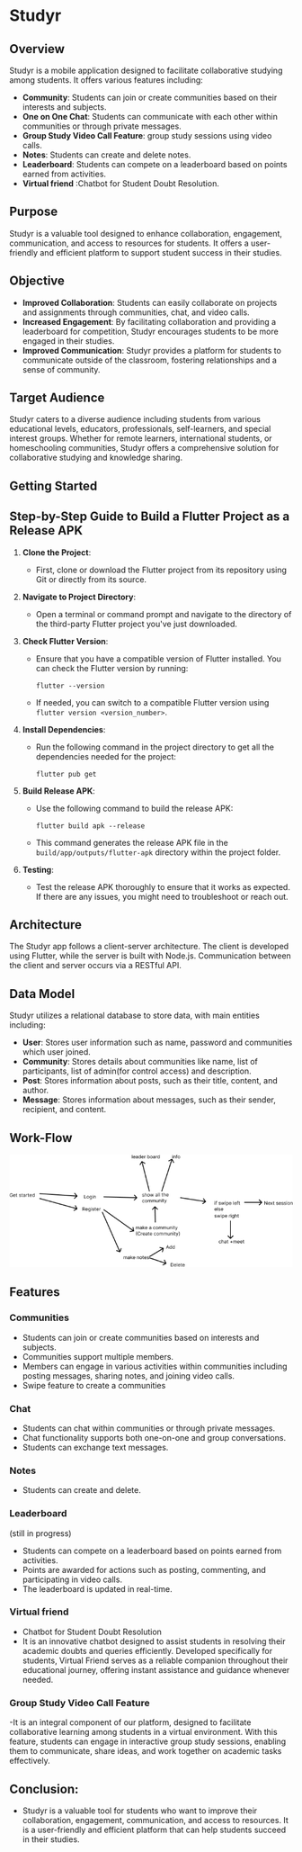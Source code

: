 # Studyr

## Overview
Studyr is a mobile application designed to facilitate collaborative studying among students. It offers various features including:

- **Community**: Students can join or create communities based on their interests and subjects.
- **One on One Chat**: Students can communicate with each other within communities or through private messages.
- **Group Study Video Call Feature**: group study sessions using video calls.
- **Notes**: Students can create and delete notes.
- **Leaderboard**: Students can compete on a leaderboard based on points earned from activities.
- **Virtual friend** :Chatbot for Student Doubt Resolution.
  
## Purpose
Studyr is a valuable tool designed to enhance collaboration, engagement, communication, and access to resources for students. It offers a user-friendly and efficient platform to support student success in their studies.

## Objective
- **Improved Collaboration**: Students can easily collaborate on projects and assignments through communities, chat, and video calls.
- **Increased Engagement**: By facilitating collaboration and providing a leaderboard for competition, Studyr encourages students to be more engaged in their studies.
- **Improved Communication**: Studyr provides a platform for students to communicate outside of the classroom, fostering relationships and a sense of community.

## Target Audience
Studyr caters to a diverse audience including students from various educational levels, educators, professionals, self-learners, and special interest groups. Whether for remote learners, international students, or homeschooling communities, Studyr offers a comprehensive solution for collaborative studying and knowledge sharing.



## Getting Started
## Step-by-Step Guide to Build a Flutter Project as a Release APK

1. **Clone the Project**:
   - First, clone or download the Flutter project from its repository using Git or directly from its source.

2. **Navigate to Project Directory**:
   - Open a terminal or command prompt and navigate to the directory of the third-party Flutter project you've just downloaded.

3. **Check Flutter Version**:
   - Ensure that you have a compatible version of Flutter installed. You can check the Flutter version by running:
     ```
     flutter --version
     ```
   - If needed, you can switch to a compatible Flutter version using `flutter version <version_number>`.

4. **Install Dependencies**:
   - Run the following command in the project directory to get all the dependencies needed for the project:
     ```
     flutter pub get
     ```

5. **Build Release APK**:
   - Use the following command to build the release APK:
     ```
     flutter build apk --release
     ```
   - This command generates the release APK file in the `build/app/outputs/flutter-apk` directory within the project folder.

6. **Testing**:
   - Test the release APK thoroughly to ensure that it works as expected. If there are any issues, you might need to troubleshoot or reach out.

## Architecture
The Studyr app follows a client-server architecture. The client is developed using Flutter, while the server is built with Node.js. Communication between the client and server occurs via a RESTful API.


## Data Model
Studyr utilizes a relational database to store data, with main entities including:
- **User**: Stores user information such as name, password and communities which user joined.
- **Community**: Stores details about communities like name, list of participants, list of admin(for control access) and description.
- **Post**: Stores information about posts, such as their title, content, and author.
- **Message**: Stores information about messages, such as their sender, recipient, and content.
## Work-Flow 




   ![Work flow Image](Image.png)


## Features

### Communities
- Students can join or create communities based on interests and subjects.
- Communities support multiple members.
- Members can engage in various activities within communities including posting messages, sharing notes, and joining video calls.
- Swipe feature to create a communities

### Chat
- Students can chat within communities or through private messages.
- Chat functionality supports both one-on-one and group conversations.
- Students can exchange text messages.

### Notes
- Students can create and delete.

### Leaderboard
(still in progress)
- Students can compete on a leaderboard based on points earned from activities.
- Points are awarded for actions such as posting, commenting, and participating in video calls.
- The leaderboard is updated in real-time.

### Virtual friend
- Chatbot for Student Doubt Resolution
- It is an innovative chatbot designed to assist students in resolving their academic doubts and queries efficiently. Developed specifically for students, Virtual Friend serves as a reliable companion throughout their      educational journey, offering instant assistance and guidance whenever needed.
### Group Study Video Call Feature
-It is an integral component of our platform, designed to facilitate collaborative learning among students in a virtual environment. With this feature, students can engage in interactive group study sessions, enabling them to communicate, share ideas, and work together on academic tasks effectively.

## Conclusion:
- Studyr is a valuable tool for students who want to improve their collaboration, engagement, communication, and access to resources. It is a user-friendly and efficient platform that can help students succeed in their studies.






